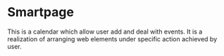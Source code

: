 # Smartpage
This is a calendar which allow user add and deal with events. It is a realization of arranging web elements under specific action achieved by user.
